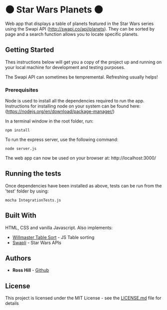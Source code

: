 # :new_moon:   Star Wars Planets   :new_moon:

Web app that displays a table of planets featured in the Star Wars series using the Swapi API (http://swapi.co/api/planets). They can be sorted by page and a search function allows you to locate specific planets. 

## Getting Started

Thes instructions below will get you a copy of the project up and running on your local machine for development and testing purposes.

The Swapi API can sometimes be tempremental. Refreshing usually helps!

### Prerequisites

Node is used to install all the dependencies required to run the app. Instructions for installing node on your system can be found here: (https://nodejs.org/en/download/package-manager/)

In a terminal window in the root folder, run:

```
npm install
```

To run the express server, use the following command:
```
node server.js
```

The web app can now be used on your browser at: http://localhost:3000/


## Running the tests

Once dependencies have been installed as above, tests can be run from the 'test' folder by using:

```
mocha IntegrationTests.js
``` 

## Built With

HTML, CSS and vanilla Javascript. Also implements:

* [Willmaster Table Sort](https://www.willmaster.com/) - JS Table sorting 
* [Swapli](http://swapi.co/api/) - Star Wars APIs

## Authors

* **Ross Hill** - [Github](https://github.com/rossghill)

## License

This project is licensed under the MIT License - see the [LICENSE.md](LICENSE.md) file for details
